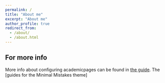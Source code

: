 ```yaml
---
permalink: /
title: "About me"
excerpt: "About me"
author_profile: true
redirect_from: 
  - /about/
  - /about.html
---
```






For more info
------
More info about configuring academicpages can be found in [the guide](https://academicpages.github.io/markdown/). The [guides for the Minimal Mistakes theme]
